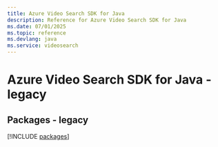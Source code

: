 ```yaml
---
title: Azure Video Search SDK for Java
description: Reference for Azure Video Search SDK for Java
ms.date: 07/01/2025
ms.topic: reference
ms.devlang: java
ms.service: videosearch
---
```

# Azure Video Search SDK for Java - legacy
## Packages - legacy
[!INCLUDE [packages](video-search-index.md)]